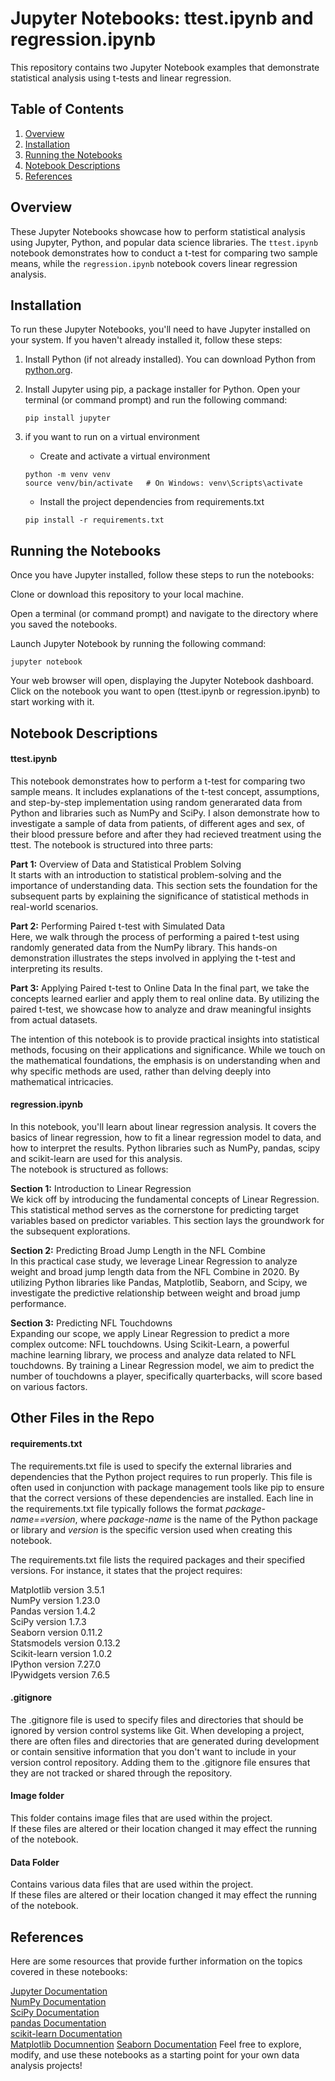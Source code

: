 # Jupyter Notebooks: ttest.ipynb and regression.ipynb

This repository contains two Jupyter Notebook examples that demonstrate statistical analysis using t-tests and linear regression.

## Table of Contents

1. [Overview](#overview)
2. [Installation](#installation)
3. [Running the Notebooks](#running-the-notebooks)
4. [Notebook Descriptions](#notebook-descriptions)
5. [References](#references)

## Overview

These Jupyter Notebooks showcase how to perform statistical analysis using Jupyter, Python, and popular data science libraries. The `ttest.ipynb` notebook demonstrates how to conduct a t-test for comparing two sample means, while the `regression.ipynb` notebook covers linear regression analysis.

## Installation

To run these Jupyter Notebooks, you'll need to have Jupyter installed on your system. If you haven't already installed it, follow these steps:

1. Install Python (if not already installed). You can download Python from [python.org](https://www.python.org/downloads/).

2. Install Jupyter using pip, a package installer for Python. Open your terminal (or command prompt) and run the following command:
   
   ```
   pip install jupyter
   ```
3. if you want to run on a virtual environment  
     - Create and activate a virtual environment  
     ```
     python -m venv venv
    source venv/bin/activate   # On Windows: venv\Scripts\activate  
    ```
    - Install the project dependencies from requirements.txt  
    ```
    pip install -r requirements.txt  
    ```
    
## Running the Notebooks
Once you have Jupyter installed, follow these steps to run the notebooks:  

Clone or download this repository to your local machine.  

Open a terminal (or command prompt) and navigate to the directory where you saved the notebooks.  

Launch Jupyter Notebook by running the following command:  
```
jupyter notebook
```
Your web browser will open, displaying the Jupyter Notebook dashboard. Click on the notebook you want to open (ttest.ipynb or regression.ipynb) to start working with it.

## Notebook Descriptions
#### ttest.ipynb
This notebook demonstrates how to perform a t-test for comparing two sample means. It includes explanations of the t-test concept, assumptions, and step-by-step implementation using random generarated data from Python and libraries such as NumPy and SciPy. I alson demonstrate how to investigate a sample of data from patients, of different ages and sex, of their blood pressure before and after they had recieved treatment using the ttest.
The notebook is structured into three parts:

**Part 1:** Overview of Data and Statistical Problem Solving  
It starts with an introduction to statistical problem-solving and the importance of understanding data. This section sets the foundation for the subsequent parts by explaining the significance of statistical methods in real-world scenarios.  

**Part 2:** Performing Paired t-test with Simulated Data  
Here, we walk through the process of performing a paired t-test using randomly generated data from the NumPy library. This hands-on demonstration illustrates the steps involved in applying the t-test and interpreting its results.

**Part 3:** Applying Paired t-test to Online Data
In the final part, we take the concepts learned earlier and apply them to real online data. By utilizing the paired t-test, we showcase how to analyze and draw meaningful insights from actual datasets.

The intention of this notebook is to provide practical insights into statistical methods, focusing on their applications and significance. While we touch on the mathematical foundations, the emphasis is on understanding when and why specific methods are used, rather than delving deeply into mathematical intricacies.

#### regression.ipynb
In this notebook, you'll learn about linear regression analysis. It covers the basics of linear regression, how to fit a linear regression model to data, and how to interpret the results. Python libraries such as NumPy, pandas, scipy and scikit-learn are used for this analysis.  
The notebook is structured as follows:  

**Section 1:** Introduction to Linear Regression  
We kick off by introducing the fundamental concepts of Linear Regression. This statistical method serves as the cornerstone for predicting target variables based on predictor variables. This section lays the groundwork for the subsequent explorations.

**Section 2:** Predicting Broad Jump Length in the NFL Combine  
In this practical case study, we leverage Linear Regression to analyze weight and broad jump length data from the NFL Combine in 2020. By utilizing Python libraries like Pandas, Matplotlib, Seaborn, and Scipy, we investigate the predictive relationship between weight and broad jump performance.

**Section 3:** Predicting NFL Touchdowns  
Expanding our scope, we apply Linear Regression to predict a more complex outcome: NFL touchdowns. Using Scikit-Learn, a powerful machine learning library, we process and analyze data related to NFL touchdowns. By training a Linear Regression model, we aim to predict the number of touchdowns a player, specifically quarterbacks, will score based on various factors.

## Other Files in the Repo

#### requirements.txt

The requirements.txt file is used to specify the external libraries and dependencies that the Python project requires to run properly. This file is often used in conjunction with package management tools like pip to ensure that the correct versions of these dependencies are installed. Each line in the requirements.txt file typically follows the format *package-name==version*, where *package-name* is the name of the Python package or library and *version* is the specific version used when creating this notebook.

The requirements.txt file lists the required packages and their specified versions. For instance, it states that the project requires:

Matplotlib version 3.5.1  
NumPy version 1.23.0  
Pandas version 1.4.2  
SciPy version 1.7.3  
Seaborn version 0.11.2  
Statsmodels version 0.13.2  
Scikit-learn version 1.0.2  
IPython version 7.27.0  
IPywidgets version 7.6.5  
    
#### .gitignore

The .gitignore file is used to specify files and directories that should be ignored by version control systems like Git. When developing a project, there are often files and directories that are generated during development or contain sensitive information that you don't want to include in your version control repository. Adding them to the .gitignore file ensures that they are not tracked or shared through the repository.

#### Image folder
This folder contains image files that are used within the project.  
If these files are altered or their location changed it may effect the running of the notebook.  

#### Data Folder
Contains various data files that are used within the project.  
If these files are altered or their location changed it may effect the running of the notebook.  

## References
Here are some resources that provide further information on the topics covered in these notebooks:  

[Jupyter Documentation](https://docs.jupyter.org/en/latest/)  
[NumPy Documentation](https://numpy.org/doc/)  
[SciPy Documentation](https://docs.scipy.org/doc//scipy/index.html)  
[pandas Documentation](https://pandas.pydata.org/docs/)  
[scikit-learn Documentation](https://scikit-learn.org/stable/index.html)   
[Matplotlib Documnention](https://matplotlib.org/stable/index.html)
[Seaborn Documentation](https://seaborn.pydata.org/)
Feel free to explore, modify, and use these notebooks as a starting point for your own data analysis projects!